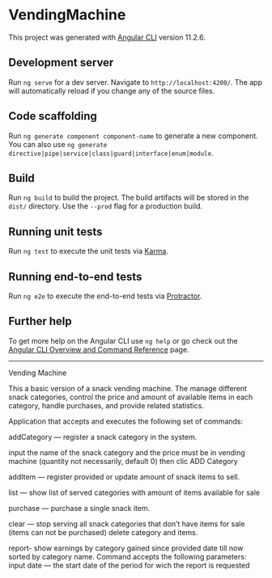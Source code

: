 # VendingMachine

This project was generated with [Angular CLI](https://github.com/angular/angular-cli) version 11.2.6.

## Development server

Run `ng serve` for a dev server. Navigate to `http://localhost:4200/`. The app will automatically reload if you change any of the source files.

## Code scaffolding

Run `ng generate component component-name` to generate a new component. You can also use `ng generate directive|pipe|service|class|guard|interface|enum|module`.

## Build

Run `ng build` to build the project. The build artifacts will be stored in the `dist/` directory. Use the `--prod` flag for a production build.

## Running unit tests

Run `ng test` to execute the unit tests via [Karma](https://karma-runner.github.io).

## Running end-to-end tests

Run `ng e2e` to execute the end-to-end tests via [Protractor](http://www.protractortest.org/).

## Further help

To get more help on the Angular CLI use `ng help` or go check out the [Angular CLI Overview and Command Reference](https://angular.io/cli) page.

----------------------------------------------------------------------------------------------------------------------------------------------------------------------

Vending   Machine

This a basic version of a snack vending
machine. The  manage different snack categories, control the
price and amount of available items in each category, handle purchases,
and provide related statistics.

Application that accepts and executes the following set of commands:

addCategory  — register a snack
category in the system.

input the name of the snack category and the price must be in  vending machine (quantity not necessarily, default 0) then clic ADD Category

addItem  — register provided  or update amount of snack
items to sell.

list — show list of served categories with amount of items
available for sale 

purchase — purchase a single snack
item.

clear — stop serving all snack categories that don’t have items for sale (items can not be purchased)
delete category and items.

report- show earnings by category gained since
provided date till now sorted by category name.
Command accepts the following parameters:
input date — the start date of the period for wich the report
is requested
